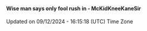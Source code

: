 #### Wise man says only fool rush in - McKidKneeKaneSir
Updated on 09/12/2024 - 16:15:18 (UTC) Time Zone
